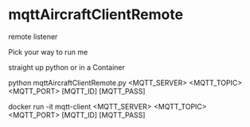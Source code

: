 # mqttAircraftClientRemote
remote listener 

Pick your way to run me

straight up python or in a Container


python mqttAircraftClientRemote.py  <MQTT_SERVER> <MQTT_TOPIC> <MQTT_PORT> [MQTT_ID] [MQTT_PASS]



docker run -it mqtt-client <MQTT_SERVER> <MQTT_TOPIC> <MQTT_PORT> [MQTT_ID] [MQTT_PASS]

